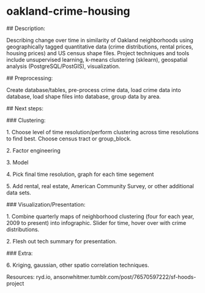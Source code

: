 # oakland-crime-housing
<p>
## Description:
<p>
Describing change over time in similarity of Oakland neighborhoods using geographically tagged quantitative data (crime distributions, rental prices, housing prices) and US census shape files. Project techniques and tools include unsupervised learning, k-means clustering (sklearn), geospatial analysis (PostgreSQL/PostGIS), visualization.
<p>
## Preprocessing:
<p>
Create database/tables, pre-process crime data, load crime data into database, load shape files into database, group data by area.
<p>
## Next steps:
<p>
### Clustering:
<p>
1. Choose level of time resolution/perform clustering across time resolutions to find best. Choose census tract or group_block.
<p>
2. Factor engineering
<p>
3. Model
<p>
4. Pick final time resolution, graph for each time segement
<p>
5. Add rental, real estate, American Community Survey, or other additional data sets.
<p>
### Visualization/Presentation:
<p>
1. Combine quarterly maps of neighborhood clustering (four for each year, 2009 to present) into infographic. Slider for time, hover over with crime distributions.
<p>
2. Flesh out tech summary for presentation.
<p>
### Extra:
<p>
6. Kriging, gaussian, other spatio correlation techniques.
<p>
Resources: ryd.io, ansonwhitmer.tumblr.com/post/76570597222/sf-hoods-project
